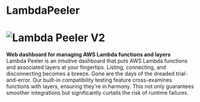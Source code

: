 # LambdaPeeler
# ![Lambda Peeler V2](https://github.com/oslabs-beta/LambdaPeeler/assets/135868272/d2dcfdf0-d4a3-4549-b2a0-57f69f7c3f81)

**Web dashboard for managing AWS Lambda functions and layers**
<br>
Lambda Peeler is an intuitive dashboard that puts AWS Lambda functions and associated layers at your fingertips. Listing, connecting, and disconnecting becomes a breeze. Gone are the days of the dreaded trial-and-error. Our built-in compatibility testing feature cross-examines functions with layers, ensuring they're in harmony. This not only guarantees smoother integrations but significantly curtails the risk of runtime failures.

